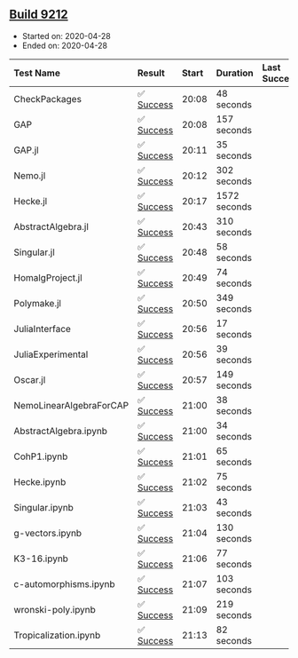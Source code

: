 ## [Build 9212](https://oscarci.mathematik.uni-kl.de/job/oscar/9212/)

* Started on: 2020-04-28
* Ended on: 2020-04-28

| Test Name    | Result | Start | Duration | Last Success | First Failure |
|:-------------|:-------|:------|:---------|:-------------|:--------------|
| CheckPackages | ✅ [Success](https://oscarci.mathematik.uni-kl.de/job/oscar/9212/artifact/logs/build-9212/CheckPackages.log) | 20:08 | 48 seconds |  |  |
| GAP | ✅ [Success](https://oscarci.mathematik.uni-kl.de/job/oscar/9212/artifact/logs/build-9212/GAP.log) | 20:08 | 157 seconds |  |  |
| GAP.jl | ✅ [Success](https://oscarci.mathematik.uni-kl.de/job/oscar/9212/artifact/logs/build-9212/GAP.jl.log) | 20:11 | 35 seconds |  |  |
| Nemo.jl | ✅ [Success](https://oscarci.mathematik.uni-kl.de/job/oscar/9212/artifact/logs/build-9212/Nemo.jl.log) | 20:12 | 302 seconds |  |  |
| Hecke.jl | ✅ [Success](https://oscarci.mathematik.uni-kl.de/job/oscar/9212/artifact/logs/build-9212/Hecke.jl.log) | 20:17 | 1572 seconds |  |  |
| AbstractAlgebra.jl | ✅ [Success](https://oscarci.mathematik.uni-kl.de/job/oscar/9212/artifact/logs/build-9212/AbstractAlgebra.jl.log) | 20:43 | 310 seconds |  |  |
| Singular.jl | ✅ [Success](https://oscarci.mathematik.uni-kl.de/job/oscar/9212/artifact/logs/build-9212/Singular.jl.log) | 20:48 | 58 seconds |  |  |
| HomalgProject.jl | ✅ [Success](https://oscarci.mathematik.uni-kl.de/job/oscar/9212/artifact/logs/build-9212/HomalgProject.jl.log) | 20:49 | 74 seconds |  |  |
| Polymake.jl | ✅ [Success](https://oscarci.mathematik.uni-kl.de/job/oscar/9212/artifact/logs/build-9212/Polymake.jl.log) | 20:50 | 349 seconds |  |  |
| JuliaInterface | ✅ [Success](https://oscarci.mathematik.uni-kl.de/job/oscar/9212/artifact/logs/build-9212/JuliaInterface.log) | 20:56 | 17 seconds |  |  |
| JuliaExperimental | ✅ [Success](https://oscarci.mathematik.uni-kl.de/job/oscar/9212/artifact/logs/build-9212/JuliaExperimental.log) | 20:56 | 39 seconds |  |  |
| Oscar.jl | ✅ [Success](https://oscarci.mathematik.uni-kl.de/job/oscar/9212/artifact/logs/build-9212/Oscar.jl.log) | 20:57 | 149 seconds |  |  |
| NemoLinearAlgebraForCAP | ✅ [Success](https://oscarci.mathematik.uni-kl.de/job/oscar/9212/artifact/logs/build-9212/NemoLinearAlgebraForCAP.log) | 21:00 | 38 seconds |  |  |
| AbstractAlgebra.ipynb | ✅ [Success](https://oscarci.mathematik.uni-kl.de/job/oscar/9212/artifact/logs/build-9212/AbstractAlgebra.ipynb.log) | 21:00 | 34 seconds |  |  |
| CohP1.ipynb | ✅ [Success](https://oscarci.mathematik.uni-kl.de/job/oscar/9212/artifact/logs/build-9212/CohP1.ipynb.log) | 21:01 | 65 seconds |  |  |
| Hecke.ipynb | ✅ [Success](https://oscarci.mathematik.uni-kl.de/job/oscar/9212/artifact/logs/build-9212/Hecke.ipynb.log) | 21:02 | 75 seconds |  |  |
| Singular.ipynb | ✅ [Success](https://oscarci.mathematik.uni-kl.de/job/oscar/9212/artifact/logs/build-9212/Singular.ipynb.log) | 21:03 | 43 seconds |  |  |
| g-vectors.ipynb | ✅ [Success](https://oscarci.mathematik.uni-kl.de/job/oscar/9212/artifact/logs/build-9212/g-vectors.ipynb.log) | 21:04 | 130 seconds |  |  |
| K3-16.ipynb | ✅ [Success](https://oscarci.mathematik.uni-kl.de/job/oscar/9212/artifact/logs/build-9212/K3-16.ipynb.log) | 21:06 | 77 seconds |  |  |
| c-automorphisms.ipynb | ✅ [Success](https://oscarci.mathematik.uni-kl.de/job/oscar/9212/artifact/logs/build-9212/c-automorphisms.ipynb.log) | 21:07 | 103 seconds |  |  |
| wronski-poly.ipynb | ✅ [Success](https://oscarci.mathematik.uni-kl.de/job/oscar/9212/artifact/logs/build-9212/wronski-poly.ipynb.log) | 21:09 | 219 seconds |  |  |
| Tropicalization.ipynb | ✅ [Success](https://oscarci.mathematik.uni-kl.de/job/oscar/9212/artifact/logs/build-9212/Tropicalization.ipynb.log) | 21:13 | 82 seconds |  |  |
